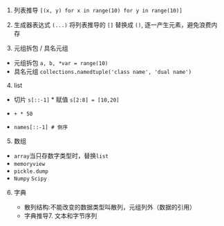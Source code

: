 
1. 列表推导 `[(x, y) for x in range(10) for y in range(10)]`

2. 生成器表达式 `(...)` 将列表推导的 `[]` 替换成 `()`, 逐一产生元素，避免浪费内存

3.  元组拆包 / 具名元组    

   * 元组拆包 `a, b, *var = range(10)`    
   *  具名元组 `collections.namedtuple('class name', 'dual name')`

4.  list    

   * 切片 `s[::-1]`    * 赋值 `s[2:8] = [10,20]`    

   * `+ * 50`

   * ```
     names[::-1] # 倒序
     ```

5.  数组    

   * `array`当只存数字类型时，替换`list`    
   * `memoryview`    
   * `pickle.dump` 
   * `Numpy` `Scipy`

6. 字典    

   *  散列结构:不能改变的数据类型叫散列，元组列外（数据的引用）       
   *  字典推导7. 文本和字节序列 

